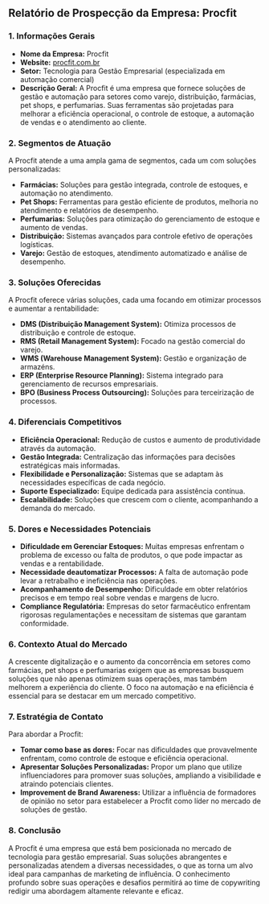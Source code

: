 ## Relatório de Prospecção da Empresa: Procfit

### 1. Informações Gerais
- **Nome da Empresa:** Procfit
- **Website:** [procfit.com.br](http://procfit.com.br)
- **Setor:** Tecnologia para Gestão Empresarial (especializada em automação comercial)
- **Descrição Geral:** A Procfit é uma empresa que fornece soluções de gestão e automação para setores como varejo, distribuição, farmácias, pet shops, e perfumarias. Suas ferramentas são projetadas para melhorar a eficiência operacional, o controle de estoque, a automação de vendas e o atendimento ao cliente.

### 2. Segmentos de Atuação
A Procfit atende a uma ampla gama de segmentos, cada um com soluções personalizadas:
- **Farmácias:** Soluções para gestão integrada, controle de estoques, e automação no atendimento.
- **Pet Shops:** Ferramentas para gestão eficiente de produtos, melhoria no atendimento e relatórios de desempenho.
- **Perfumarias:** Soluções para otimização do gerenciamento de estoque e aumento de vendas.
- **Distribuição:** Sistemas avançados para controle efetivo de operações logísticas.
- **Varejo:** Gestão de estoques, atendimento automatizado e análise de desempenho.

### 3. Soluções Oferecidas
A Procfit oferece várias soluções, cada uma focando em otimizar processos e aumentar a rentabilidade:
- **DMS (Distribuição Management System):** Otimiza processos de distribuição e controle de estoque.
- **RMS (Retail Management System):** Focado na gestão comercial do varejo.
- **WMS (Warehouse Management System):** Gestão e organização de armazéns.
- **ERP (Enterprise Resource Planning):** Sistema integrado para gerenciamento de recursos empresariais.
- **BPO (Business Process Outsourcing):** Soluções para terceirização de processos.

### 4. Diferenciais Competitivos
- **Eficiência Operacional:** Redução de custos e aumento de produtividade através da automação.
- **Gestão Integrada:** Centralização das informações para decisões estratégicas mais informadas.
- **Flexibilidade e Personalização:** Sistemas que se adaptam às necessidades específicas de cada negócio.
- **Suporte Especializado:** Equipe dedicada para assistência contínua.
- **Escalabilidade:** Soluções que crescem com o cliente, acompanhando a demanda do mercado.

### 5. Dores e Necessidades Potenciais
- **Dificuldade em Gerenciar Estoques:** Muitas empresas enfrentam o problema de excesso ou falta de produtos, o que pode impactar as vendas e a rentabilidade.
- **Necessidade deautomatizar Processos:** A falta de automação pode levar a retrabalho e ineficiência nas operações.
- **Acompanhamento de Desempenho:** Dificuldade em obter relatórios precisos e em tempo real sobre vendas e margens de lucro.
- **Compliance Regulatória:** Empresas do setor farmacêutico enfrentam rigorosas regulamentações e necessitam de sistemas que garantam conformidade.

### 6. Contexto Atual do Mercado
A crescente digitalização e o aumento da concorrência em setores como farmácias, pet shops e perfumarias exigem que as empresas busquem soluções que não apenas otimizem suas operações, mas também melhorem a experiência do cliente. O foco na automação e na eficiência é essencial para se destacar em um mercado competitivo.

### 7. Estratégia de Contato
Para abordar a Procfit:
- **Tomar como base as dores:** Focar nas dificuldades que provavelmente enfrentam, como controle de estoque e eficiência operacional.
- **Apresentar Soluções Personalizadas:** Propor um plano que utilize influenciadores para promover suas soluções, ampliando a visibilidade e atraindo potenciais clientes.
- **Improvement de Brand Awareness:** Utilizar a influência de formadores de opinião no setor para estabelecer a Procfit como líder no mercado de soluções de gestão.

### 8. Conclusão
A Procfit é uma empresa que está bem posicionada no mercado de tecnologia para gestão empresarial. Suas soluções abrangentes e personalizadas atendem a diversas necessidades, o que as torna um alvo ideal para campanhas de marketing de influência. O conhecimento profundo sobre suas operações e desafios permitirá ao time de copywriting redigir uma abordagem altamente relevante e eficaz.